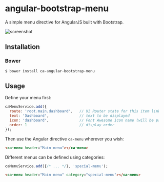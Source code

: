 # angular-bootstrap-menu
A simple menu directive for AngularJS built with Bootstrap.

![screenshot](http://i.imgur.com/SayWNaK.png)

## Installation
### Bower
```
$ bower install ca-angular-bootstrap-menu
```

## Usage
Define your menu first:

```javascript
caMenuService.add({
  route: 'root.main.dashboard',   // UI Router state for this item link
  text: 'Dashboard',              // text to be displayed
  icon: 'dashboard',              // Font Awesome icon name (will be prepended wih 'fa-')
  order: 1                        // display order
});
```

Then use the Angular directive `ca-menu` wherever you wish:

```html
<ca-menu header="Main menu"></ca-menu>
```

Different menus can be defined using categories:

```javascript
caMenuService.add({/* ... */}, 'special-menu');
```

```html
<ca-menu header="Main menu" category="special-menu"></ca-menu>
```
